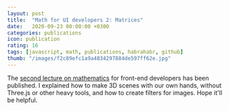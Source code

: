```yaml
---
layout: post
title:  "Math for UI developers 2: Matrices"
date:   2020-09-23 00:00:00 +0300
categories: publications
icon: publication
rating: 16
tags: [javascript, math, publications, habrahabr, github]
thumb: "/images/f2c89efc1a9a4834297884de597ff62e.jpg"
---
```


The <a href='https://habr.com/ru/post/520078/'>second lecture on mathematics</a> for front-end developers has been published. I explained how to make 3D scenes with our own hands, without Three.js or other heavy tools, and how to create filters for images. Hope it'll be helpful.


